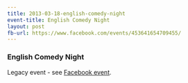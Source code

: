 ```yaml
---
title: 2013-03-18-english-comedy-night
event-title: English Comedy Night
layout: post
fb-url: https://www.facebook.com/events/453641654709455/
---
```

<h3>English Comedy Night</h3>
Legacy event - see <a href="https://www.facebook.com/events/453641654709455/">Facebook event</a>.
